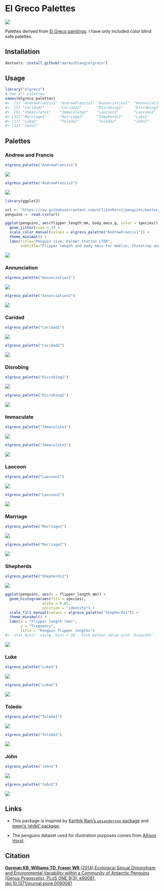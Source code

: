 <!-- README.md is generated from README.Rmd. Please edit that file -->
El Greco Palettes
=================

![](toledo.png)

Palettes derived from [El Greco
paintings](https://commons.wikimedia.org/wiki/Category:Paintings_by_El_Greco_by_title).
I have only included color blind safe palettes.

Installation
------------

``` r
devtools::install_github("markushlang/elgreco")
```

Usage
-----

``` r
library("elgreco")
# See all palettes
names(elgreco_palettes)
#>  [1] "AndrewFrancis1" "AndrewFrancis2" "Annunciation1"  "Annunciation2" 
#>  [5] "Caridad1"       "Caridad2"       "Disrobing1"     "Disrobing2"    
#>  [9] "Immaculate1"    "Immaculate2"    "Laocoon1"       "Laocoon2"      
#> [13] "Marriage1"      "Marriage2"      "Shepherds1"     "Luke1"         
#> [17] "Luke2"          "Toledo1"        "Toledo2"        "John1"         
#> [21] "John2"
```

Palettes
--------

### Andrew and Francis

``` r
elgreco_palette("AndrewFrancis1")
```

![](figure/unnamed-chunk-2-1.png)

``` r
elgreco_palette("AndrewFrancis2")
```

![](figure/unnamed-chunk-3-1.png)

``` r
library(ggplot2)

url <- "https://raw.githubusercontent.com/allisonhorst/penguins/master/data/penguins_size.csv"
penguins <- read.csv(url)

ggplot(penguins, aes(flipper_length_mm, body_mass_g, color = species)) +
  geom_jitter(size = 3) +
  scale_color_manual(values = elgreco_palette("AndrewFrancis1")) +
  theme_minimal() +
  labs(title="Penguin size, Palmer Station LTER",
       subtitle="Flipper length and body mass for Adelie, Chinstrap and Gentoo Penguins")
```

![](figure/ggplot1-1.png)

### Annunciation

``` r
elgreco_palette("Annunciation1")
```

![](figure/unnamed-chunk-4-1.png)

``` r
elgreco_palette("Annunciation2")
```

![](figure/unnamed-chunk-5-1.png)

### Caridad

``` r
elgreco_palette("Caridad1")
```

![](figure/unnamed-chunk-6-1.png)

``` r
elgreco_palette("Caridad2")
```

![](figure/unnamed-chunk-7-1.png)

### Disrobing

``` r
elgreco_palette("Disrobing1")
```

![](figure/unnamed-chunk-8-1.png)

``` r
elgreco_palette("Disrobing2")
```

![](figure/unnamed-chunk-9-1.png)

### Immaculate

``` r
elgreco_palette("Immaculate1")
```

![](figure/unnamed-chunk-10-1.png)

``` r
elgreco_palette("Immaculate2")
```

![](figure/unnamed-chunk-11-1.png)

### Laocoon

``` r
elgreco_palette("Laocoon1")
```

![](figure/unnamed-chunk-12-1.png)

``` r
elgreco_palette("Laocoon2")
```

![](figure/unnamed-chunk-13-1.png)

### Marriage

``` r
elgreco_palette("Marriage1")
```

![](figure/unnamed-chunk-14-1.png)

``` r
elgreco_palette("Marriage2")
```

![](figure/unnamed-chunk-15-1.png)

### Shepherds

``` r
elgreco_palette("Shepherds1")
```

![](figure/unnamed-chunk-16-1.png)

``` r
ggplot(penguins, aes(x = flipper_length_mm)) +
  geom_histogram(aes(fill = species), 
                 alpha = 0.85, 
                 position = "identity") +
  scale_fill_manual(values = elgreco_palette("Shepherds1")) +
  theme_minimal() +
  labs(x = "Flipper length (mm)",
       y = "Frequency",
       title = "Penguin flipper lengths")
#> `stat_bin()` using `bins = 30`. Pick better value with `binwidth`.
```

![](figure/ggplot2-1.png)

### Luke

``` r
elgreco_palette("Luke1")
```

![](figure/unnamed-chunk-17-1.png)

``` r
elgreco_palette("Luke2")
```

![](figure/unnamed-chunk-18-1.png)

### Toledo

``` r
elgreco_palette("Toledo1")
```

![](figure/unnamed-chunk-19-1.png)

``` r
elgreco_palette("Toledo2")
```

![](figure/unnamed-chunk-20-1.png)

### John

``` r
elgreco_palette("John1")
```

![](figure/unnamed-chunk-21-1.png)

``` r
elgreco_palette("John2")
```

![](figure/unnamed-chunk-22-1.png)

Links
-----

-   This package is inspired by [Karthik Ram’s `wesanderson`
    package](https://github.com/karthik/wesanderson) and [ewen’s
    ‘ghibli’ package](https://github.com/ewenme/ghibli).

-   The penguins dataset used for illustration purposes comes from
    [Allison Horst](https://github.com/allisonhorst/penguins).

Citation
--------

[**Gorman KB, Williams TD, Fraser WR** (2014) Ecological Sexual
Dimorphism and Environmental Variability within a Community of Antarctic
Penguins (Genus *Pygoscelis*). PLoS ONE 9(3): e90081.
doi:10.1371/journal.pone.0090081](https://journals.plos.org/plosone/article?id=10.1371/journal.pone.0090081)
